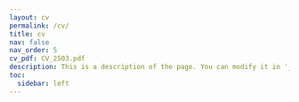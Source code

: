 ```yaml
---
layout: cv
permalink: /cv/
title: cv
nav: false
nav_order: 5
cv_pdf: CV_2503.pdf
description: This is a description of the page. You can modify it in '_pages/cv.md'. You can also change or remove the top pdf download button.
toc:
  sidebar: left
---
```

